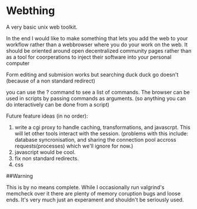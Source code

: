 
Webthing
====

A very basic unix web toolkit. 

In the end I would like to make something that lets you add the web to your workflow rather than a webbrowser where you do your work on the web. It should be oriented around open decentralized community pages rather than as a tool for coorperations to inject their software into your personal computer

Form editing and submision works but searching duck duck go doesn't (because of a non standard redirect)

you can use the ? command to see a list of commands. The browser can be used in scripts by passing commands as arguments.  (so anything you can do interactively can be done from a script)

Future feature ideas (in no order):

  1) write a cgi proxy to handle caching, transformations, and javascrpt. This will let other tools interact with the session. (problems with this include: database syncronisation, and sharing the connection pool accross requests(processes) which we'll ignore for now.)
  2) javascript would be cool.
  3) fix non standard redirects.
  4) css


##Warning

This is by no means complete. While I occasionally run valgrind's memcheck over it there are plenty of memory coruption bugs and loose ends. It's very much just an experament and shouldn't be seriously used.
